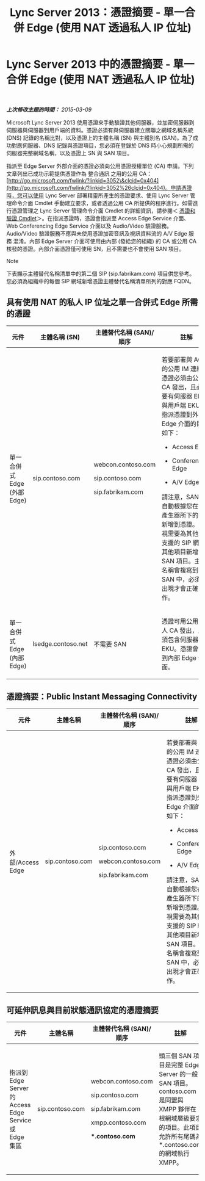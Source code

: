 ﻿---
title: Lync Server 2013：憑證摘要 - 單一合併 Edge (使用 NAT 透過私人 IP 位址)
TOCTitle: 憑證摘要 - 單一合併 Edge (使用 NAT 透過私人 IP 位址)
ms:assetid: 6de6680e-5f47-48e6-8e06-4994d710ea6d
ms:mtpsurl: https://technet.microsoft.com/zh-tw/library/Gg398519(v=OCS.15)
ms:contentKeyID: 49291258
ms.date: 08/10/2015
mtps_version: v=OCS.15
ms.translationtype: HT
---

# Lync Server 2013 中的憑證摘要 - 單一合併 Edge (使用 NAT 透過私人 IP 位址)

 

_**上次修改主題的時間：** 2015-03-09_

Microsoft Lync Server 2013 使用憑證來手動驗證其他伺服器，並加密伺服器到伺服器與伺服器到用戶端的資料。憑證必須有與伺服器建立關聯之網域名稱系統 (DNS) 記錄的名稱比對，以及憑證上的主體名稱 (SN) 與主體別名 (SAN)。為了成功對應伺服器、DNS 記錄與憑證項目，您必須在登錄於 DNS 時小心規劃所需的伺服器完整網域名稱，以及憑證上 SN 與 SAN 項目。

指派至 Edge Server 外部介面的憑證必須向公用憑證授權單位 (CA) 申請。下列文章列出已成功示範提供憑證作為 整合通訊 之用的公用 CA： [http://go.microsoft.com/fwlink/?linkid=3052\&clcid=0x404](http://go.microsoft.com/fwlink/?linkid=3052%26clcid=0x404)。申請憑證時，您可以使用 Lync Server 部署精靈所產生的憑證要求、使用 Lync Server 管理命令介面 Cmdlet 手動建立要求，或者透過公用 CA 所提供的程序進行。如需進行憑證管理之 Lync Server 管理命令介面 Cmdlet 的詳細資訊，請參閱＜ [憑證和驗證 Cmdlet](https://docs.microsoft.com/en-us/powershell/module/skype/)＞。在指派憑證時，憑證會指派至 Access Edge Service 介面、 Web Conferencing Edge Service 介面以及 Audio/Video 驗證服務。Audio/Video 驗證服務不應與未使用憑證加密音訊及視訊資料流的 A/V Edge 服務 混淆。內部 Edge Server 介面可使用由內部 (發給您的組織) 的 CA 或公用 CA 核發的憑證。內部介面憑證僅可使用 SN，且不需要也不會使用 SAN 項目。

> [!NOTE]  
> 下表顯示主體替代名稱清單中的第二個 SIP (sip.fabrikam.com) 項目供您參考。您必須為組織中的每個 SIP 網域新增憑證主體替代名稱清單所列的對應 FQDN。



## 具有使用 NAT 的私人 IP 位址之單一合併式 Edge 所需的憑證


<table>
<colgroup>
<col style="width: 25%" />
<col style="width: 25%" />
<col style="width: 25%" />
<col style="width: 25%" />
</colgroup>
<thead>
<tr class="header">
<th>元件</th>
<th>主體名稱 (SN)</th>
<th>主體替代名稱 (SAN)/順序</th>
<th>註解</th>
</tr>
</thead>
<tbody>
<tr class="odd">
<td><p>單一合併式 Edge (外部 Edge)</p></td>
<td><p>sip.contoso.com</p></td>
<td><p>webcon.contoso.com</p>
<p>sip.contoso.com</p>
<p>sip.fabrikam.com</p></td>
<td><p>若要部署與 AOL 的公用 IM 連線，憑證必須由公用 CA 發出，且必須要有伺服器 EKU 與用戶端 EKU。指派憑證到外部 Edge 介面的目的如下：</p>
<ul>
<li><p>Access Edge</p></li>
<li><p>Conferencing Edge</p></li>
<li><p>A/V Edge</p></li>
</ul>
<p>請注意，SAN 會自動根據您在拓撲產生器所下的定義新增到憑證。您可視需要為其他必須支援的 SIP 網域及其他項目新增 SAN 項目。主體名稱會複寫到 SAN 中，必須要出現才會正確運作。</p></td>
</tr>
<tr class="even">
<td><p>單一合併式 Edge (內部 Edge)</p></td>
<td><p>lsedge.contoso.net</p></td>
<td><p>不需要 SAN</p></td>
<td><p>憑證可用公用或私人 CA 發出，且必須包含伺服器 EKU。憑證會指派到內部 Edge 介面。</p></td>
</tr>
</tbody>
</table>


## 憑證摘要：Public Instant Messaging Connectivity


<table>
<colgroup>
<col style="width: 25%" />
<col style="width: 25%" />
<col style="width: 25%" />
<col style="width: 25%" />
</colgroup>
<thead>
<tr class="header">
<th>元件</th>
<th>主體名稱</th>
<th>主體替代名稱 (SAN)/順序</th>
<th>註解</th>
</tr>
</thead>
<tbody>
<tr class="odd">
<td><p>外部/Access Edge</p></td>
<td><p>sip.contoso.com</p></td>
<td><p>sip.contoso.com</p>
<p>webcon.contoso.com</p>
<p>sip.fabrikam.com</p></td>
<td><p>若要部署與 AOL 的公用 IM 連線，憑證必須由公用 CA 發出，且必須要有伺服器 EKU 與用戶端 EKU。指派憑證到外部 Edge 介面的目的如下：</p>
<ul>
<li><p>Access Edge</p></li>
<li><p>Conferencing Edge</p></li>
<li><p>A/V Edge</p></li>
</ul>
<p>請注意，SAN 會自動根據您在拓撲產生器所下的定義新增到憑證。您可視需要為其他必須支援的 SIP 網域及其他項目新增 SAN 項目。主體名稱會複寫到 SAN 中，必須要出現才會正確運作。</p></td>
</tr>
</tbody>
</table>


## 可延伸訊息與目前狀態通訊協定的憑證摘要


<table>
<colgroup>
<col style="width: 25%" />
<col style="width: 25%" />
<col style="width: 25%" />
<col style="width: 25%" />
</colgroup>
<thead>
<tr class="header">
<th>元件</th>
<th>主體名稱</th>
<th>主體替代名稱 (SAN)/順序</th>
<th>註解</th>
</tr>
</thead>
<tbody>
<tr class="odd">
<td><p>指派到 Edge Server 的 Access Edge Service 或 Edge 集區</p></td>
<td><p>sip.contoso.com</p></td>
<td><p>webcon.contoso.com</p>
<p>sip.contoso.com</p>
<p>sip.fabrikam.com</p>
<p>xmpp.contoso.com</p>
<p><strong>*.contoso.com</strong></p></td>
<td><p>頭三個 SAN 項目是完整 Edge Server 的一般 SAN 項目。contoso.com 是同盟與 XMPP 夥伴在根網域層級要求的項目。此項目允許所有尾碼為 *.contoso.com 的網域執行XMPP。</p></td>
</tr>
</tbody>
</table>

